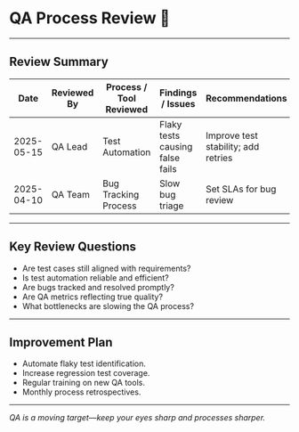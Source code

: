 <!--
START OF qa/process-review.md

Purpose:
Evaluate QA processes, tools, and practices for continuous improvement.

Update Frequency:
After every major sprint or release cycle.

Location: docs/qa/process-review.md
-->

# QA Process Review 🔄

---

## Review Summary

| Date       | Reviewed By | Process / Tool Reviewed | Findings / Issues               | Recommendations                     | Actions Taken                |
|------------|-------------|-------------------------|---------------------------------|-------------------------------------|------------------------------|
| 2025-05-15 | QA Lead     | Test Automation         | Flaky tests causing false fails | Improve test stability; add retries | Refactored flaky tests       |
| 2025-04-10 | QA Team     | Bug Tracking Process    | Slow bug triage                 | Set SLAs for bug review             | Implemented daily bug triage |

---

## Key Review Questions

- Are test cases still aligned with requirements?  
- Is test automation reliable and efficient?  
- Are bugs tracked and resolved promptly?  
- Are QA metrics reflecting true quality?  
- What bottlenecks are slowing the QA process?  

---

## Improvement Plan

- Automate flaky test identification.  
- Increase regression test coverage.  
- Regular training on new QA tools.  
- Monthly process retrospectives.

---

*QA is a moving target—keep your eyes sharp and processes sharper.*

<!-- END OF qa/process-review.md -->
